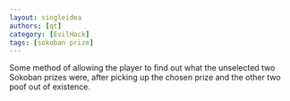 ```yaml
---
layout: singleidea
authors: [qt]
category: [EvilHack]
tags: [sokoban prize]
---
```

Some method of allowing the player to find out what the unselected two Sokoban
prizes were, after picking up the chosen prize and the other two poof out of
existence.
